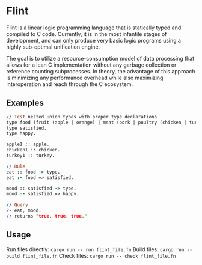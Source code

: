 # Flint

Flint is a linear logic programming language that is statically typed and compiled to C code.
Currently, it is in the most infantile stages of development, and can only produce very basic logic programs using a highly sub-optimal unification engine.

The goal is to utilize a resource-consumption model of data processing that allows for a lean C implementation without any garbage collection or reference counting subprocesses. In theory, the advantage of this approach is minimizing any performance overhead while also maximizing interoperation and reach through the C ecosystem.

## Examples

```prolog
// Test nested union types with proper type declarations
type food (fruit (apple | orange) | meat (pork | poultry (chicken | turkey))).
type satisfied.
type happy.

apple1 :: apple.
chicken1 :: chicken.
turkey1 :: turkey.

// Rule
eat :: food -> type.
eat :- food => satisfied.

mood :: satisfied -> type.
mood :- satisfied => happy.

// Query
?- eat, mood.
// returns "true. true. true."
```

## Usage
Run files directly:
`cargo run -- run flint_file.fn`
Build files:
`cargo run -- build flint_file.fn`
Check files:
`cargo run -- check flint_file.fn`